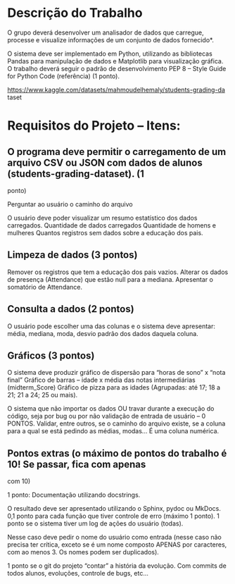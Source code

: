 # Descrição do Trabalho

O grupo deverá desenvolver um analisador de dados que carregue,
processe e visualize informações de um conjunto de dados fornecido*.

O sistema deve ser implementado em Python, utilizando as bibliotecas
Pandas para manipulação de dados e Matplotlib para visualização gráfica.
O trabalho deverá seguir o padrão de desenvolvimento PEP 8 – Style Guide
for Python Code (referência) (1 ponto).

https://www.kaggle.com/datasets/mahmoudelhemaly/students-grading-da
taset

# Requisitos do Projeto – Itens:

## O programa deve permitir o carregamento de um arquivo CSV ou JSON com dados de alunos (students-grading-dataset). (1
ponto)

Perguntar ao usuário o caminho do arquivo

O usuário deve poder visualizar um resumo estatístico dos dados carregados.
Quantidade de dados carregados
Quantidade de homens e mulheres
Quantos registros sem dados sobre a educação dos pais.


## Limpeza de dados (3 pontos)

Remover os registros que tem a educação dos pais vazios.
Alterar os dados de presença (Attendance) que estão null para a mediana.
Apresentar o somatório de Attendance.


## Consulta a dados (2 pontos)

O usuário pode escolher uma das colunas e o sistema deve apresentar: média, mediana, moda, desvio padrão dos dados daquela coluna.


## Gráficos (3 pontos)

O sistema deve produzir gráfico de dispersão para “horas de sono” x “nota final”
Gráfico de barras – idade x média das notas intermediárias (midterm_Score)
Gráfico de pizza para as idades (Agrupadas: até 17; 18 a 21; 21 a 24; 25 ou mais).


O sistema que não importar os dados OU travar durante a execução do código,
seja por bug ou por não validação de entrada de usuário – 0 PONTOS.
Validar, entre outros, se o caminho do arquivo existe, se a coluna para a qual se está
pedindo as médias, modas... É uma coluna numérica.


## Pontos extras (o máximo de pontos do trabalho é 10! Se passar, fica com apenas
com 10)

1 ponto: Documentação utilizando docstrings.

O resultado deve ser apresentado utilizando o Sphinx, pydoc ou MkDocs.
0,1 ponto para cada função que tiver controle de erro (máximo 1 ponto).
1 ponto se o sistema tiver um log de ações do usuário (todas).

Nesse caso deve pedir o nome do usuário como entrada (nesse caso não precisa ter crítica, exceto se é
um nome composto APENAS por caracteres, com ao menos 3. Os nomes podem ser duplicados).

1 ponto se o git do projeto “contar” a história da evolução. Com commits de todos alunos,
evoluções, controle de bugs, etc...





